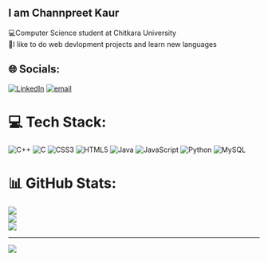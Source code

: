 ## I am Channpreet Kaur

💻Computer Science student at Chitkara University <br/>
🧠I like to do web devlopment projects and learn new languages <br/>


## 🌐 Socials:
[![LinkedIn](https://img.shields.io/badge/LinkedIn-%230077B5.svg?logo=linkedin&logoColor=white)](https://linkedin.com/in/www.linkedin.com/in/channpreet-kaur-642934291) [![email](https://img.shields.io/badge/Email-D14836?logo=gmail&logoColor=white)](mailto:channpreetkaurfzk@gmail.com) 

# 💻 Tech Stack:
![C++](https://img.shields.io/badge/c++-%2300599C.svg?style=for-the-badge&logo=c%2B%2B&logoColor=white) ![C](https://img.shields.io/badge/c-%2300599C.svg?style=for-the-badge&logo=c&logoColor=white) ![CSS3](https://img.shields.io/badge/css3-%231572B6.svg?style=for-the-badge&logo=css3&logoColor=white) ![HTML5](https://img.shields.io/badge/html5-%23E34F26.svg?style=for-the-badge&logo=html5&logoColor=white) ![Java](https://img.shields.io/badge/java-%23ED8B00.svg?style=for-the-badge&logo=openjdk&logoColor=white) ![JavaScript](https://img.shields.io/badge/javascript-%23323330.svg?style=for-the-badge&logo=javascript&logoColor=%23F7DF1E) ![Python](https://img.shields.io/badge/python-3670A0?style=for-the-badge&logo=python&logoColor=ffdd54) ![MySQL](https://img.shields.io/badge/mysql-4479A1.svg?style=for-the-badge&logo=mysql&logoColor=white)
# 📊 GitHub Stats:
![](https://github-readme-stats.vercel.app/api?username=Channpreetk&theme=neon&hide_border=false&include_all_commits=false&count_private=false)<br/>
![](https://nirzak-streak-stats.vercel.app/?user=Channpreetk&theme=neon&hide_border=false)<br/>
![](https://github-readme-stats.vercel.app/api/top-langs/?username=Channpreetk&theme=neon&hide_border=false&include_all_commits=false&count_private=false&layout=compact)

---
[![](https://visitcount.itsvg.in/api?id=Channpreetk&icon=0&color=0)](https://visitcount.itsvg.in)

<!-- Proudly created with GPRM ( https://gprm.itsvg.in ) -->
